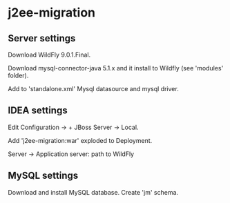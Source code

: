 # j2ee-migration

## Server settings

Download WildFly 9.0.1.Final.

Download mysql-connector-java 5.1.x and it install to Wildfly (see 'modules' folder).

Add to 'standalone.xml' Mysql datasource and mysql driver.

## IDEA settings

Edit Сonfiguration → + JBoss Server → Local.

Add 'j2ee-migration:war' exploded to Deployment.

Server → Application server: path to WildFly

## MySQL settings

Download and install MySQL database. Create 'jm' schema.